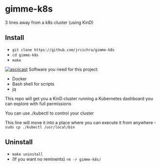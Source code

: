 # gimme-k8s
3 lines away from a k8s cluster (using KinD)

## Install
+ `git clone https://github.com/jrcichra/gimme-k8s`
+ `cd gimme-k8s`
+ `make`

[![asciicast](https://asciinema.org/a/ZxN0026uhyQYPUopBN1tbfrRH.svg)](https://asciinema.org/a/ZxN0026uhyQYPUopBN1tbfrRH)
Software you need for this project:
+ Docker
+ Bash shell for scripts
+ jq

This repo will get you a KinD cluster running a Kubernetes dashboard you can explore with full permissions

You can use ./kubectl to control your cluster

This line will move it into a place where you can execute it from anywhere - `sudo cp ./kubectl /usr/local/bin`

## Uninstall
+ `make uninstall`
+ (If you want no reminents) `rm -r gimme-k8s/`
